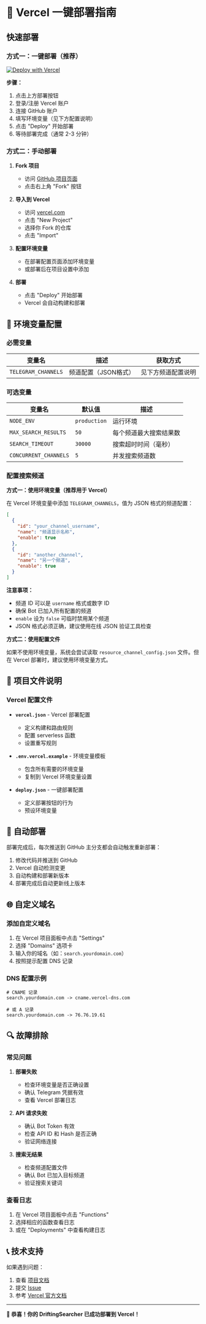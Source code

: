 # 🚀 Vercel 一键部署指南

## 快速部署

### 方式一：一键部署（推荐）

[![Deploy with Vercel](https://vercel.com/button)](https://vercel.com/new/clone?repository-url=https%3A%2F%2Fgithub.com%2FDriftingBoats%2FDriftingSearcher&env=TELEGRAM_CHANNELS&envDescription=Telegram%20channels%20configuration%20in%20JSON%20format&envLink=https%3A%2F%2Fgithub.com%2FDriftingBoats%2FDriftingSearcher%23configuration&project-name=drifting-searcher&repository-name=DriftingSearcher)

**步骤：**
1. 点击上方部署按钮
2. 登录/注册 Vercel 账户
3. 连接 GitHub 账户
4. 填写环境变量（见下方配置说明）
5. 点击 "Deploy" 开始部署
6. 等待部署完成（通常 2-3 分钟）

### 方式二：手动部署

1. **Fork 项目**
   - 访问 [GitHub 项目页面](https://github.com/DriftingBoats/DriftingSearcher)
   - 点击右上角 "Fork" 按钮

2. **导入到 Vercel**
   - 访问 [vercel.com](https://vercel.com)
   - 点击 "New Project"
   - 选择你 Fork 的仓库
   - 点击 "Import"

3. **配置环境变量**
   - 在部署配置页面添加环境变量
   - 或部署后在项目设置中添加

4. **部署**
   - 点击 "Deploy" 开始部署
   - Vercel 会自动构建和部署

## 🔧 环境变量配置

### 必需变量

| 变量名 | 描述 | 获取方式 |
|--------|------|----------|
| `TELEGRAM_CHANNELS` | 频道配置（JSON格式） | 见下方频道配置说明 |

### 可选变量

| 变量名 | 默认值 | 描述 |
|--------|--------|------|
| `NODE_ENV` | `production` | 运行环境 |
| `MAX_SEARCH_RESULTS` | `50` | 每个频道最大搜索结果数 |
| `SEARCH_TIMEOUT` | `30000` | 搜索超时时间（毫秒） |
| `CONCURRENT_CHANNELS` | `5` | 并发搜索频道数 |

### 配置搜索频道

**方式一：使用环境变量（推荐用于 Vercel）**

在 Vercel 环境变量中添加 `TELEGRAM_CHANNELS`，值为 JSON 格式的频道配置：

```json
[
  {
    "id": "your_channel_username",
    "name": "频道显示名称",
    "enable": true
  },
  {
    "id": "another_channel",
    "name": "另一个频道",
    "enable": true
  }
]
```

**注意事项：**
- 频道 ID 可以是 `username` 格式或数字 ID
- 确保 Bot 已加入所有配置的频道
- `enable` 设为 `false` 可临时禁用某个频道
- JSON 格式必须正确，建议使用在线 JSON 验证工具检查

**方式二：使用配置文件**

如果不使用环境变量，系统会尝试读取 `resource_channel_config.json` 文件。但在 Vercel 部署时，建议使用环境变量方式。

## 📁 项目文件说明

### Vercel 配置文件

- **`vercel.json`** - Vercel 部署配置
  - 定义构建和路由规则
  - 配置 serverless 函数
  - 设置重写规则

- **`.env.vercel.example`** - 环境变量模板
  - 包含所有需要的环境变量
  - 复制到 Vercel 环境变量设置

- **`deploy.json`** - 一键部署配置
  - 定义部署按钮的行为
  - 预设环境变量

## 🔄 自动部署

部署完成后，每次推送到 GitHub 主分支都会自动触发重新部署：

1. 修改代码并推送到 GitHub
2. Vercel 自动检测变更
3. 自动构建和部署新版本
4. 部署完成后自动更新线上版本

## 🌐 自定义域名

### 添加自定义域名

1. 在 Vercel 项目面板中点击 "Settings"
2. 选择 "Domains" 选项卡
3. 输入你的域名（如：`search.yourdomain.com`）
4. 按照提示配置 DNS 记录

### DNS 配置示例

```
# CNAME 记录
search.yourdomain.com -> cname.vercel-dns.com

# 或 A 记录
search.yourdomain.com -> 76.76.19.61
```

## 🔍 故障排除

### 常见问题

1. **部署失败**
   - 检查环境变量是否正确设置
   - 确认 Telegram 凭据有效
   - 查看 Vercel 部署日志

2. **API 请求失败**
   - 确认 Bot Token 有效
   - 检查 API ID 和 Hash 是否正确
   - 验证网络连接

3. **搜索无结果**
   - 检查频道配置文件
   - 确认 Bot 已加入目标频道
   - 验证搜索关键词

### 查看日志

1. 在 Vercel 项目面板中点击 "Functions"
2. 选择相应的函数查看日志
3. 或在 "Deployments" 中查看构建日志

## 📞 技术支持

如果遇到问题：

1. 查看 [项目文档](https://github.com/DriftingBoats/DriftingSearcher)
2. 提交 [Issue](https://github.com/DriftingBoats/DriftingSearcher/issues)
3. 参考 [Vercel 官方文档](https://vercel.com/docs)

---

**🎉 恭喜！你的 DriftingSearcher 已成功部署到 Vercel！**